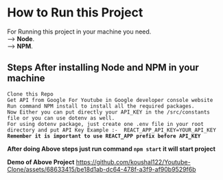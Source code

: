 # How to Run this Project

For Running this project in your machine you need.\
 --> **Node**.\
 --> **NPM**.

## Steps After installing Node and NPM in your machine

 `Clone this Repo`\
`Get API from Google For Youtube in Google developer console website`\
`Run command NPM install to install all the required packages.`\
`Now Either you can put directly your API_KEY in the /src/constants file or you can use dotenv as well.`\
`For using dotenv package, just create one .env file in your root directory and put API Key Example :-  REACT_APP_API_KEY=YOUR_API_KEY`\
**`Remember it is important to use REACT_APP prefix before API_KEY`**

**After doing Above steps just run command `npm start` it will start project**

**Demo of Above Project**
https://github.com/koushal122/Youtube-Clone/assets/68633415/be18d1ab-dc64-478f-a3f9-af90b9529f6b

